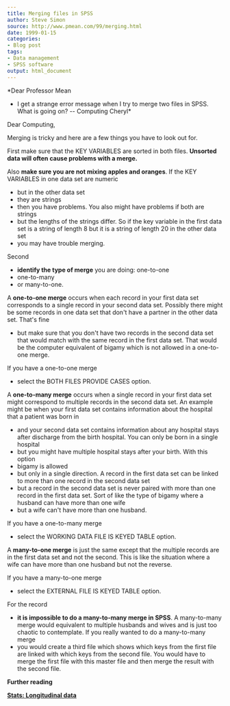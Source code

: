 ```yaml
---
title: Merging files in SPSS
author: Steve Simon
source: http://www.pmean.com/99/merging.html
date: 1999-01-15
categories:
- Blog post
tags:
- Data management
- SPSS software
output: html_document
---
```


*Dear Professor Mean
- I get a strange error message when I try to merge two files in SPSS. What is going on? \-- Computing Cheryl*

<!---More--->

Dear Computing,

Merging is tricky and here are a few things you have to look out for.

First make sure that the KEY VARIABLES are sorted in both files. **Unsorted data will often cause problems with a merge.**

Also **make sure you are not mixing apples and oranges**. If the KEY VARIABLES in one data set are numeric
- but in the other data set
- they are strings
- then you have problems. You also might have problems if both are strings
- but the lengths of the strings differ. So if the key variable in the first data set is a string of length 8 but it is a string of length 20 in the other data set
- you may have trouble merging.

Second
- **identify the type of merge** you are doing: one-to-one
- one-to-many
- or many-to-one.
 
A **one-to-one merge** occurs when each record in your first data set corresponds to a single record in your second data set. Possibly there might be some records in one data set that don\'t have a partner in the other data set. That\'s fine
- but make sure that you don\'t have two records in the second data set that would match with the same record in the first data set. That would be the computer equivalent of bigamy which is not allowed in a one-to-one merge.
 
If you have a one-to-one merge
- select the BOTH FILES PROVIDE CASES
option.
>
A **one-to-many merge** occurs when a single record in your first data set might correspond to multiple records in the second data set. An example might be when your first data set contains information about the hospital that a patient was born in
- and your second data set contains information about any hospital stays after discharge from the birth hospital. You can only be born in a single hospital
- but you might have multiple hospital stays after your birth. With this option
- bigamy is allowed
- but only in a single direction. A record in the first data set can be linked to more than one record in the second data set
- but a record in the second data set is never paired with more than one record in the first data set. Sort of like the type of bigamy where a husband can have more than one wife
- but a wife can\'t have more than one husband.

If you have a one-to-many merge
- select the WORKING DATA FILE IS KEYED TABLE option.
 
A **many-to-one merge** is just the same except that the multiple records are in the first data set and not the second. This is like the situation where a wife can have more than one husband but not the reverse.

If you have a many-to-one merge
- select the EXTERNAL FILE IS KEYED TABLE option.

For the record
- **it is impossible to do a many-to-many merge in SPSS**. A many-to-many merge would equivalent to multiple husbands and wives and is just too chaotic to contemplate. If you really wanted to do a many-to-many merge
- you would create a third file which shows which keys from the first file are linked with which keys from the second file. You would have to merge the first file with this master file and then merge the result with the second file.

**Further reading**

**[Stats: Longitudinal data](../02/longitudinal.html)**

